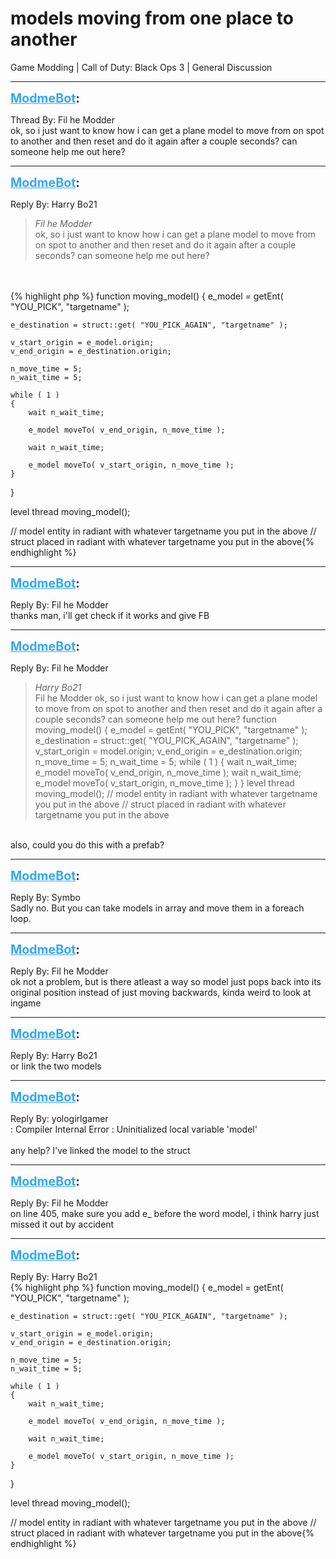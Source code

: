 # models moving from one place to another
Game Modding | Call of Duty: Black Ops 3 | General Discussion

---
<strong style="font-size: 1.4em;"><span style="text-decoration: underline;text-decoration-color: #34a7f9;"><span style="color:#34a7f9;">ModmeBot</span></span>:</strong>

<p>Thread By: Fil he Modder<br />ok, so i just want to know how i can get a plane model to move from on spot to another and then reset and do it again after a couple seconds? can someone help me out here?</p>

---
<strong style="font-size: 1.4em;"><span style="text-decoration: underline;text-decoration-color: #34a7f9;"><span style="color:#34a7f9;">ModmeBot</span></span>:</strong>

<p>Reply By: Harry Bo21<br /><blockquote><em>Fil he Modder</em><br />ok, so i just want to know how i can get a plane model to move from on spot to another and then reset and do it again after a couple seconds? can someone help me out here?  </blockquote><br /> <br />{% highlight php %}
function moving_model()
{
	e_model = getEnt( "YOU_PICK", "targetname" );
	
	e_destination = struct::get( "YOU_PICK_AGAIN", "targetname" );
	
	v_start_origin = e_model.origin;
	v_end_origin = e_destination.origin;
	
	n_move_time = 5;
	n_wait_time = 5;
	
	while ( 1 )
	{
		wait n_wait_time;
		
		e_model moveTo( v_end_origin, n_move_time );
		
		wait n_wait_time;
		
		e_model moveTo( v_start_origin, n_move_time );
	}
}

level thread moving_model();

// model entity in radiant with whatever targetname you put in the above
// struct placed in radiant with whatever targetname you put in the above{% endhighlight %}
</p>

---
<strong style="font-size: 1.4em;"><span style="text-decoration: underline;text-decoration-color: #34a7f9;"><span style="color:#34a7f9;">ModmeBot</span></span>:</strong>

<p>Reply By: Fil he Modder<br />thanks man, i&#39;ll get check if it works and give FB</p>

---
<strong style="font-size: 1.4em;"><span style="text-decoration: underline;text-decoration-color: #34a7f9;"><span style="color:#34a7f9;">ModmeBot</span></span>:</strong>

<p>Reply By: Fil he Modder<br /><blockquote><em>Harry Bo21</em><br />Fil he Modder ok, so i just want to know how i can get a plane model to move from on spot to another and then reset and do it again after a couple seconds? can someone help me out here?     function moving_model() { e_model = getEnt( &quot;YOU_PICK&quot;, &quot;targetname&quot; ); e_destination = struct::get( &quot;YOU_PICK_AGAIN&quot;, &quot;targetname&quot; ); v_start_origin = model.origin; v_end_origin = e_destination.origin; n_move_time = 5; n_wait_time = 5; while ( 1 ) { wait n_wait_time; e_model moveTo( v_end_origin, n_move_time ); wait n_wait_time; e_model moveTo( v_start_origin, n_move_time ); } } level thread moving_model(); // model entity in radiant with whatever targetname you put in the above // struct placed in radiant with whatever targetname you put in the above</blockquote><br /> also, could you do this with a prefab?</p>

---
<strong style="font-size: 1.4em;"><span style="text-decoration: underline;text-decoration-color: #34a7f9;"><span style="color:#34a7f9;">ModmeBot</span></span>:</strong>

<p>Reply By: Symbo<br />Sadly no. But you can take models in array and move them in a foreach loop.</p>

---
<strong style="font-size: 1.4em;"><span style="text-decoration: underline;text-decoration-color: #34a7f9;"><span style="color:#34a7f9;">ModmeBot</span></span>:</strong>

<p>Reply By: Fil he Modder<br />ok not a problem, but is there atleast a way so model just pops back into its original position instead of just moving backwards, kinda weird to look at ingame</p>

---
<strong style="font-size: 1.4em;"><span style="text-decoration: underline;text-decoration-color: #34a7f9;"><span style="color:#34a7f9;">ModmeBot</span></span>:</strong>

<p>Reply By: Harry Bo21<br />or link the two models</p>

---
<strong style="font-size: 1.4em;"><span style="text-decoration: underline;text-decoration-color: #34a7f9;"><span style="color:#34a7f9;">ModmeBot</span></span>:</strong>

<p>Reply By: yologirlgamer<br />: Compiler Internal Error : Uninitialized local variable &#39;model&#39;<br /> <br />any help? I&#39;ve linked the model to the struct</p>

---
<strong style="font-size: 1.4em;"><span style="text-decoration: underline;text-decoration-color: #34a7f9;"><span style="color:#34a7f9;">ModmeBot</span></span>:</strong>

<p>Reply By: Fil he Modder<br />on line 405, make sure you add e_ before the word model, i think harry just missed it out by accident</p>

---
<strong style="font-size: 1.4em;"><span style="text-decoration: underline;text-decoration-color: #34a7f9;"><span style="color:#34a7f9;">ModmeBot</span></span>:</strong>

<p>Reply By: Harry Bo21<br />{% highlight php %}
function moving_model()
{
	e_model = getEnt( "YOU_PICK", "targetname" );
	
	e_destination = struct::get( "YOU_PICK_AGAIN", "targetname" );
	
	v_start_origin = e_model.origin;
	v_end_origin = e_destination.origin;
	
	n_move_time = 5;
	n_wait_time = 5;
	
	while ( 1 )
	{
		wait n_wait_time;
		
		e_model moveTo( v_end_origin, n_move_time );
		
		wait n_wait_time;
		
		e_model moveTo( v_start_origin, n_move_time );
	}
}

level thread moving_model();

// model entity in radiant with whatever targetname you put in the above
// struct placed in radiant with whatever targetname you put in the above{% endhighlight %}
</p>
